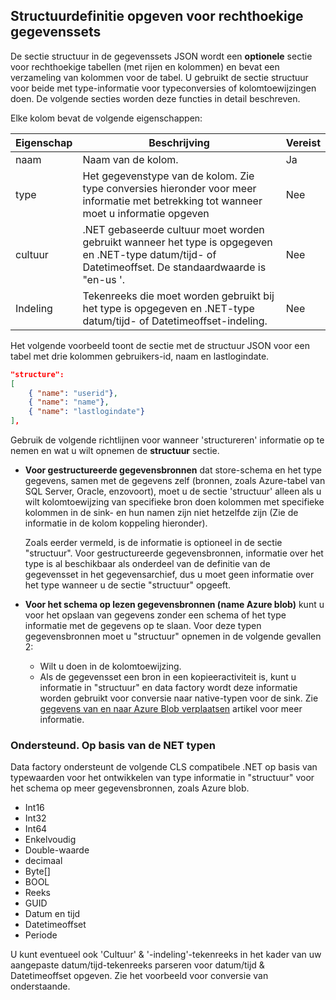 ## <a name="specifying-structure-definition-for-rectangular-datasets"></a>Structuurdefinitie opgeven voor rechthoekige gegevenssets
De sectie structuur in de gegevenssets JSON wordt een **optionele** sectie voor rechthoekige tabellen (met rijen en kolommen) en bevat een verzameling van kolommen voor de tabel. U gebruikt de sectie structuur voor beide met type-informatie voor typeconversies of kolomtoewijzingen doen. De volgende secties worden deze functies in detail beschreven. 

Elke kolom bevat de volgende eigenschappen:

| Eigenschap | Beschrijving | Vereist |
| --- | --- | --- |
| naam |Naam van de kolom. |Ja |
| type |Het gegevenstype van de kolom. Zie type conversies hieronder voor meer informatie met betrekking tot wanneer moet u informatie opgeven |Nee |
| cultuur |.NET gebaseerde cultuur moet worden gebruikt wanneer het type is opgegeven en .NET-type datum/tijd- of Datetimeoffset. De standaardwaarde is "en-us '. |Nee |
| Indeling |Tekenreeks die moet worden gebruikt bij het type is opgegeven en .NET-type datum/tijd- of Datetimeoffset-indeling. |Nee |

Het volgende voorbeeld toont de sectie met de structuur JSON voor een tabel met drie kolommen gebruikers-id, naam en lastlogindate.

```json
"structure": 
[
    { "name": "userid"},
    { "name": "name"},
    { "name": "lastlogindate"}
],
```

Gebruik de volgende richtlijnen voor wanneer 'structureren' informatie op te nemen en wat u wilt opnemen de **structuur** sectie.

* **Voor gestructureerde gegevensbronnen** dat store-schema en het type gegevens, samen met de gegevens zelf (bronnen, zoals Azure-tabel van SQL Server, Oracle, enzovoort), moet u de sectie 'structuur' alleen als u wilt kolomtoewijzing van specifieke bron doen kolommen met specifieke kolommen in de sink- en hun namen zijn niet hetzelfde zijn (Zie de informatie in de kolom koppeling hieronder). 
  
    Zoals eerder vermeld, is de informatie is optioneel in de sectie "structuur". Voor gestructureerde gegevensbronnen, informatie over het type is al beschikbaar als onderdeel van de definitie van de gegevensset in het gegevensarchief, dus u moet geen informatie over het type wanneer u de sectie "structuur" opgeeft.
* **Voor het schema op lezen gegevensbronnen (name Azure blob)** kunt u voor het opslaan van gegevens zonder een schema of het type informatie met de gegevens op te slaan. Voor deze typen gegevensbronnen moet u "structuur" opnemen in de volgende gevallen 2:
  * Wilt u doen in de kolomtoewijzing.
  * Als de gegevensset een bron in een kopieeractiviteit is, kunt u informatie in "structuur" en data factory wordt deze informatie worden gebruikt voor conversie naar native-typen voor de sink. Zie [gegevens van en naar Azure Blob verplaatsen](../articles/data-factory/v1/data-factory-azure-blob-connector.md) artikel voor meer informatie.

### <a name="supported-net-based-types"></a>Ondersteund. Op basis van de NET typen
Data factory ondersteunt de volgende CLS compatibele .NET op basis van typewaarden voor het ontwikkelen van type informatie in "structuur" voor het schema op meer gegevensbronnen, zoals Azure blob.

* Int16
* Int32 
* Int64
* Enkelvoudig
* Double-waarde
* decimaal
* Byte[]
* BOOL
* Reeks 
* GUID
* Datum en tijd
* Datetimeoffset
* Periode 

U kunt eventueel ook 'Cultuur' & '-indeling'-tekenreeks in het kader van uw aangepaste datum/tijd-tekenreeks parseren voor datum/tijd & Datetimeoffset opgeven. Zie het voorbeeld voor conversie van onderstaande.

